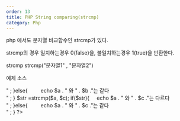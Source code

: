 ```yaml
---
order: 13
title: PHP String comparing(strcmp)
category: Php
---
```


php 에서도 문자열 비교함수인 strcmp가 있다. 

strcmp의 경우 일치하는경우 0(false)을, 불일치하는경우 1(true)을 반환한다. 

strcmp
strcmp("문자열1" , "문자열2")

예제 소스 
<?php
$a = "apple";
$b = "apple";
$c = "banana";

$str = strcmp($a, $b);

if($str){
    echo $a . " 와 " . $b ."는 다르다</br>" ;
}else{
        echo $a . " 와 " . $b ."는 같다</br>" ;
}

$str =strcmp($a, $c);
if($str){
    echo $a . " 와 " . $c ."는 다르다</br>" ;
}else{
        echo $a . " 와 " . $c ."는 같다</br>" ;
}
?>




